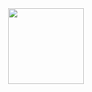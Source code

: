 <div align="center">
  <a href="https://github.com/dwmartins">
  <img height="150px" src="https://github-readme-stats.vercel.app/api?username=conradosu&show_icons=true&theme=dark&include_all_commits=true&count_private=true"/>
</div>
